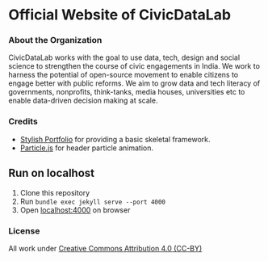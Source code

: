# Official Website of CivicDataLab

### About the Organization

CivicDataLab works with the goal to use data, tech, design and social science to strengthen the course of civic engagements in India. We work to harness the potential of open-source movement to enable citizens to engage better with public reforms. We aim to grow data and tech literacy of governments, nonprofits, think-tanks, media houses, universities etc to enable data-driven decision making at scale.


### Credits 
- [Stylish Portfolio](https://blackrockdigital.github.io/startbootstrap-stylish-portfolio/) for providing a basic skeletal framework.
- [Particle.js](https://vincentgarreau.com/particles.js/) for header particle animation. 


## Run on localhost

1. Clone this repository
2. Run `bundle exec jekyll serve --port 4000`
3. Open [localhost:4000](127.0.0.1:4000) on browser


### License
All work under [Creative Commons Attribution 4.0 (CC-BY)](https://creativecommons.org/licenses/by/4.0/)